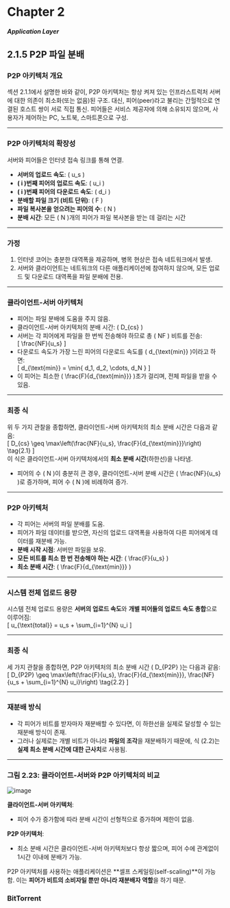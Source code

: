 # Chapter 2
##### Application Layer

## 2.1.5 P2P 파일 분배

### **P2P 아키텍처 개요**  
섹션 2.1.1에서 설명한 바와 같이, P2P 아키텍처는 항상 켜져 있는 인프라스트럭처 서버에 대한 의존이 최소화(또는 없음)된 구조. 대신, 피어(peer)라고 불리는 간헐적으로 연결된 호스트 쌍이 서로 직접 통신.
피어들은 서비스 제공자에 의해 소유되지 않으며, 사용자가 제어하는 PC, 노트북, 스마트폰으로 구성.

---

### **P2P 아키텍처의 확장성**  

서버와 피어들은 인터넷 접속 링크를 통해 연결.

- **서버의 업로드 속도**: \( u_s \)  
- **\( i \)번째 피어의 업로드 속도**: \( u_i \)  
- **\( i \)번째 피어의 다운로드 속도**: \( d_i \)  
- **분배할 파일 크기 (비트 단위)**: \( F \)  
- **파일 복사본을 얻으려는 피어의 수**: \( N \)  
- **분배 시간**: 모든 \( N \)개의 피어가 파일 복사본을 받는 데 걸리는 시간  

---

### **가정**  
1. 인터넷 코어는 충분한 대역폭을 제공하며, 병목 현상은 접속 네트워크에서 발생.  
2. 서버와 클라이언트는 네트워크의 다른 애플리케이션에 참여하지 않으며, 모든 업로드 및 다운로드 대역폭을 파일 분배에 전용.

---

### **클라이언트-서버 아키텍처**

- 피어는 파일 분배에 도움을 주지 않음.
- 클라이언트-서버 아키텍처의 분배 시간: \( D_{cs} \)  
- 서버는 각 피어에게 파일을 한 번씩 전송해야 하므로 총 \( NF \) 비트를 전송:  
  \[
  \frac{NF}{u_s}
  \]
- 다운로드 속도가 가장 느린 피어의 다운로드 속도를 \( d_{\text{min}} \)이라고 하면:  
  \[
  d_{\text{min}} = \min\{ d_1, d_2, \cdots, d_N \}
  \]  
- 이 피어는 최소한 \( \frac{F}{d_{\text{min}}} \)초가 걸리며, 전체 파일을 받을 수 있음.

---

### **최종 식**  
위 두 가지 관찰을 종합하면, 클라이언트-서버 아키텍처의 최소 분배 시간은 다음과 같음:  
\[
D_{cs} \geq \max\left(\frac{NF}{u_s}, \frac{F}{d_{\text{min}}}\right) \tag{2.1}
\]  
이 식은 클라이언트-서버 아키텍처에서의 **최소 분배 시간**(하한선)을 나타냄.

- 피어의 수 \( N \)이 충분히 큰 경우, 클라이언트-서버 분배 시간은 \( \frac{NF}{u_s} \)로 증가하며, 피어 수 \( N \)에 비례하여 증가.

---

### **P2P 아키텍처**

- 각 피어는 서버의 파일 분배를 도움.
- 피어가 파일 데이터를 받으면, 자신의 업로드 대역폭을 사용하여 다른 피어에게 데이터를 재분배 가능.
- **분배 시작 시점**: 서버만 파일을 보유.  
- **모든 비트를 최소 한 번 전송해야 하는 시간**: \( \frac{F}{u_s} \)  
- **최소 분배 시간**: \( \frac{F}{d_{\text{min}}} \)  

---

### **시스템 전체 업로드 용량**  
시스템 전체 업로드 용량은 **서버의 업로드 속도**와 **개별 피어들의 업로드 속도 총합**으로 이루어짐:  
\[
u_{\text{total}} = u_s + \sum_{i=1}^{N} u_i
\]

---

### **최종 식**  
세 가지 관찰을 종합하면, P2P 아키텍처의 최소 분배 시간 \( D_{P2P} \)는 다음과 같음:  
\[
D_{P2P} \geq \max\left(\frac{F}{u_s}, \frac{F}{d_{\text{min}}}, \frac{NF}{u_s + \sum_{i=1}^{N} u_i}\right) \tag{2.2}
\]  

---

### **재분배 방식**  
- 각 피어가 비트를 받자마자 재분배할 수 있다면, 이 하한선을 실제로 달성할 수 있는 재분배 방식이 존재.  
- 그러나 실제로는 개별 비트가 아니라 **파일의 조각**을 재분배하기 때문에, 식 (2.2)는 **실제 최소 분배 시간에 대한 근사치**로 사용됨.

---

### **그림 2.23: 클라이언트-서버와 P2P 아키텍처의 비교**  

![image](https://github.com/user-attachments/assets/e2c327c7-b0e8-4c5d-bcb0-a8b4242307bb)


**클라이언트-서버 아키텍처**:  
- 피어 수가 증가함에 따라 분배 시간이 선형적으로 증가하며 제한이 없음.  

**P2P 아키텍처**:  
- 최소 분배 시간은 클라이언트-서버 아키텍처보다 항상 짧으며, 피어 수에 관계없이 1시간 이내에 분배가 가능.  

P2P 아키텍처를 사용하는 애플리케이션은 **셀프 스케일링(self-scaling)**이 가능함. 이는 **피어가 비트의 소비자일 뿐만 아니라 재분배자 역할**을 하기 때문.

### **BitTorrent**
